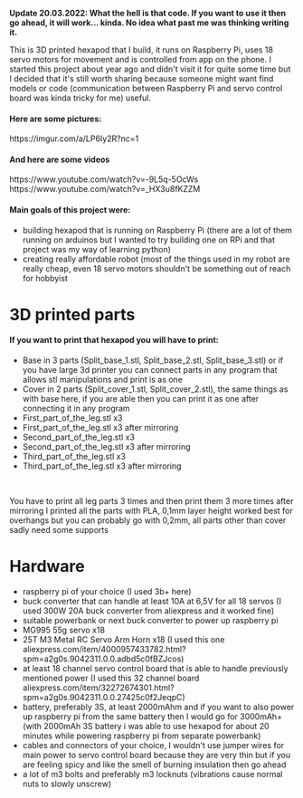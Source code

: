 <b>Update 20.03.2022: What the hell is that code. If you want to use it then go ahead, it will work... kinda. No idea what past me was thinking writing it.</b>

<p>This is 3D printed hexapod that I build, it runs on Raspberry Pi, uses 18 servo motors for movement and is controlled from app on the phone. I started this project about year ago and didn't visit it for quite some time but I decided that it's still worth sharing because someone might want find models or code (communication between Raspberry Pi and servo control board was kinda tricky for me) useful.</p>

<h4>Here are some pictures:</h4>
<a>https://imgur.com/a/LP6Iy2R?nc=1</a>

<h4>And here are some videos</h4>
<a>https://www.youtube.com/watch?v=-9L5q-5OcWs</a>
<a>https://www.youtube.com/watch?v=_HX3u8fKZZM</a>

<h4>Main goals of this project were:</h4>
<ul>
<li>building hexapod that is running on Raspberry Pi (there are a lot of them running on arduinos but I wanted to try building one on RPi and that project was my way of learning python)</li>
<li>creating really affordable robot (most of the things used in my robot are really cheap, even 18 servo motors shouldn't be something out of reach for hobbyist</li>
</ul>

<h1>3D printed parts</h1>

<h4>If you want to print that hexapod you will have to print:</h4>
<ul>
<li>Base in 3 parts (Split_base_1.stl, Split_base_2.stl, Split_base_3.stl) or if you have large 3d printer you can connect parts in any program that allows stl manipulations and print is as one</li>
<li>Cover in 2 parts (Split_cover_1.stl, Split_cover_2.stl), the same things as with base here, if you are able then you can print it as one after connecting it in any program</li>
<li>First_part_of_the_leg.stl x3</li>
<li>First_part_of_the_leg.stl x3 after mirroring</li>
<li>Second_part_of_the_leg.stl x3</li>
<li>Second_part_of_the_leg.stl x3 after mirroring</li>
<li>Third_part_of_the_leg.stl x3</li>
<li>Third_part_of_the_leg.stl x3 after mirroring</li>
  </ul><br>
<p>You have to print all leg parts 3 times and then print them 3 more times after mirroring
I printed all the parts with PLA, 0,1mm layer height worked best for overhangs but you can probably go with 0,2mm, all parts other than cover sadly need some supports</p>

<h1>Hardware</h1>
<ul>
<li>raspberry pi of your choice (I used 3b+ here)</li>
<li>buck converter that can handle at least 10A at 6,5V for all 18 servos (I used 300W 20A buck converter from aliexpress and it worked fine)</li>
<li>suitable powerbank or next buck converter to power up raspberry pi</li>
<li>MG995 55g servo x18</li>
<li>25T M3 Metal RC Servo Arm Horn x18 (I used this one aliexpress.com/item/4000957433782.html?spm=a2g0s.9042311.0.0.adbd5c0fBZJcos)</li>
<li>at least 18 channel servo control board that is able to handle previously mentioned power (I used this 32 channel board aliexpress.com/item/32272674301.html?spm=a2g0s.9042311.0.0.27425c0f2JeqpC)</li>
<li>battery, preferably 3S, at least 2000mAhm and if you want to also power up raspberry pi from the same battery then I would go for 3000mAh+ (with 2000mAh 3S battery i was able to use hexapod for about 20 minutes while powering raspberry pi from separate powerbank)</li>
<li>cables and connectors of your choice, I wouldn't use jumper wires for main power to servo control board because they are very thin but if you are feeling spicy and like the smell of burning insulation then go ahead </li>
<li>a lot of m3 bolts and preferably m3 locknuts (vibrations cause normal nuts to slowly unscrew)</li>
</ul>

